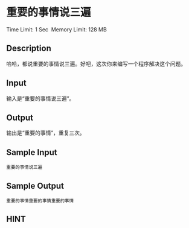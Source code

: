 # 重要的事情说三遍
Time Limit: 1 Sec  Memory Limit: 128 MB


## Description
哈哈，都说重要的事情说三遍。好吧，这次你来编写一个程序解决这个问题。



## Input
输入是“重要的事情说三遍”。



## Output
输出是“重要的事情”，重复三次。



## Sample Input
```
重要的事情说三遍
```
## Sample Output
```
重要的事情重要的事情重要的事情
```

## HINT
